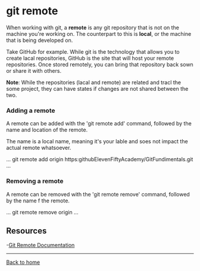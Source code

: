 # git remote

When working with git, a **remote** is any git repository that is not on the machine you're working on. The counterpart to this is **local**, or the machine  that is being developed on.

Take GitHub for example. While git is the technology that allows you to create lacal repositories, GitHub is the site that will host your remote repositories. Once stored remotely, you can bring that repository back sown or share it with others.

**Note**: While the repositories (lacal and remote) are related and tracl the some project, they can have states if changes are not shared between the two.

### Adding a remote

A remote can be added with the 'git remote add' command, followed by the name and location of the remote.

The name is a local name, meaning it's your lable and soes not impact the actual remote whatsoever.

...
git remote add origin https:githubElevenFiftyAcademy/GitFundimentals.git
...

### Removing a remote

A remote can be removed with the 'git remote remove' command, followed by the name f the remote.

...
git remote remove origin
...

## Resources

-[Git Remote Documentation](https://git-scm.com/docs/gti-remote)

---

[Back to home](../README.md)
